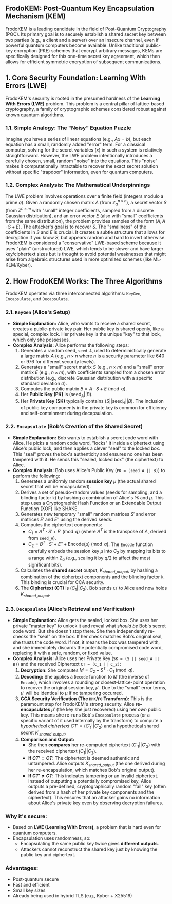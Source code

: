 ## FrodoKEM: Post-Quantum Key Encapsulation Mechanism (KEM)

FrodoKEM is a leading candidate in the field of Post-Quantum Cryptography (PQC). Its primary goal is to securely establish a shared secret key between two parties (e.g., a client and a server) over an insecure channel, even if powerful quantum computers become available. Unlike traditional public-key encryption (PKE) schemes that encrypt arbitrary messages, KEMs are specifically designed for this one-time secret key agreement, which then allows for efficient symmetric encryption of subsequent communications.

## 1. Core Security Foundation: Learning With Errors (LWE)

FrodoKEM's security is rooted in the presumed hardness of the **Learning With Errors (LWE)** problem. This problem is a central pillar of lattice-based cryptography, a family of cryptographic schemes considered robust against known quantum algorithms.

### 1.1. Simple Analogy: The "Noisy" Equation Puzzle

Imagine you have a series of linear equations (e.g., $Ax = b$), but each equation has a small, randomly added "error" term. For a classical computer, solving for the secret variables ($x$) in such a system is relatively straightforward. However, the LWE problem intentionally introduces a carefully chosen, small, random "noise" into the equations. This "noise" makes it computationally intractable to recover the exact secret solution without specific "trapdoor" information, even for quantum computers.

### 1.2. Complex Analysis: The Mathematical Underpinnings

The LWE problem involves operations over a finite field (integers modulo a prime $q$). Given a randomly chosen matrix $A$ (from $\mathbb{Z}_q^{n \times n}$), a secret vector $S$ (from $\mathbb{Z}^{n \times m}$ with "small" integer coefficients, sampled from a discrete Gaussian distribution), and an error vector $E$ (also with "small" coefficients from the same distribution), the problem provides samples of the form $(A, A \cdot S + E)$. The attacker's goal is to recover $S$. The "smallness" of the coefficients in $S$ and $E$ is crucial. It creates a subtle structure that allows for decryption if you know $S$, but appears random and hard to invert otherwise. FrodoKEM is considered a "conservative" LWE-based scheme because it uses "plain" (unstructured) LWE, which tends to be slower and have larger key/ciphertext sizes but is thought to avoid potential weaknesses that might arise from algebraic structures used in more optimized schemes (like ML-KEM/Kyber).

## 2. How FrodoKEM Works: The Three Algorithms

FrodoKEM operates via three interconnected algorithms: `KeyGen`, `Encapsulate`, and `Decapsulate`.

### 2.1. `KeyGen` (Alice's Setup)

* **Simple Explanation:** Alice, who wants to receive a shared secret, creates a public-private key pair. Her public key is shared openly, like a special, complex lock. Her private key is the unique "key" to that lock, which only she possesses.
* **Complex Analysis:** Alice performs the following steps:
    1.  Generates a random seed, `seed_A`, used to deterministically generate a large matrix $A$ (e.g., $n \times n$ where $n$ is a security parameter like 640 or 976 for different security levels).
    2.  Generates a "small" secret matrix $S$ (e.g., $n \times m$) and a "small" error matrix $E$ (e.g., $n \times m$), with coefficients sampled from a chosen error distribution (e.g., discrete Gaussian distribution with a specific standard deviation $\sigma$).
    3.  Computes the public matrix $B = A \cdot S + E \pmod{q}$.
    4.  Her **Public Key (PK)** is $( \text{seed}_A || B )$.
    5.  Her **Private Key (SK)** typically contains $(S || \text{seed}_A || B)$. The inclusion of public key components in the private key is common for efficiency and self-containment during decapsulation.

### 2.2. `Encapsulate` (Bob's Creation of the Shared Secret)

* **Simple Explanation:** Bob wants to establish a secret code word with Alice. He picks a random code word, "locks" it inside a ciphertext using Alice's public lock, and then applies a clever "seal" to the locked box. This "seal" proves the box's authenticity and ensures no one has been tampered with it. He sends this "sealed, locked box" (the ciphertext) to Alice.
* **Complex Analysis:** Bob uses Alice's Public Key (`PK = (seed_A || B)`) to perform the following:
    1.  Generates a uniformly random **session key** $\mu$ (the actual shared secret that will be encapsulated).
    2.  Derives a set of pseudo-random values (seeds for sampling, and a blinding factor `k`) by hashing a combination of Alice's `PK` and $\mu$. This step uses a Cryptographic Hash Function or an Extendable Output Function (XOF) like SHAKE.
    3.  Generates new temporary "small" random matrices $S'$ and error matrices $E'$ and $E''$ using the derived seeds.
    4.  Computes the ciphertext components:
        * $C_1 = A^T \cdot S' + E' \pmod{q}$ (where $A^T$ is the transpose of $A$, derived from `seed_A`).
        * $C_2 = B^T \cdot S' + E'' + \text{Encode}(\mu) \pmod{q}$. The `Encode` function carefully embeds the session key $\mu$ into $C_2$ by mapping its bits to a range within $\mathbb{Z}_q$ (e.g., scaling it by $q/2$ to affect the most significant bits).
    5.  Calculates the **shared secret** output, $K_{shared\_output}$, by hashing a combination of the ciphertext components and the blinding factor `k`. This binding is crucial for CCA security.
    6.  The **Ciphertext (CT)** is $(C_1 || C_2)$. Bob sends `CT` to Alice and now holds $K_{shared\_output}$.

### 2.3. `Decapsulate` (Alice's Retrieval and Verification)

* **Simple Explanation:** Alice gets the sealed, locked box. She uses her private "master key" to unlock it and reveal what *should be* Bob's secret code word. But she doesn't stop there. She then independently re-checks the "seal" on the box. If her check matches Bob's original seal, she trusts the code word. If not, it means the box was tampered with, and she immediately discards the potentially compromised code word, replacing it with a safe, random, or fixed value.
* **Complex Analysis:** Alice uses her Private Key (`SK = (S || seed_A || B)`) and the received Ciphertext `CT = (C_1 || C_2)`:
    1.  **Decryption:** She computes $M = C_2 - S^T \cdot C_1 \pmod{q}$.
    2.  **Decoding:** She applies a `Decode` function to $M$ (the inverse of `Encode`), which involves a rounding or closest-lattice-point operation to recover the original session key, $\mu'$. Due to the "small" error terms, $\mu'$ will be identical to $\mu$ if no tampering occurred.
    3.  **CCA Security Verification (The `HHK`/`FO` Transform):** This is the paramount step for FrodoKEM's strong security. Alice **re-encapsulates** $\mu'$ (the key she just recovered) using her *own* public key. This means she re-runs Bob's `Encapsulate` process (or a specific variant of it used internally by the transform) to compute a *hypothetical ciphertext* $CT' = (C'_1 || C'_2)$ and a hypothetical shared secret $K'_{shared\_output}$.
    4.  **Comparison and Output:**
        * She then **compares** her re-computed ciphertext $(C'_1 || C'_2)$ with the received ciphertext $(C_1 || C_2)$.
        * **If $CT' = CT$**: The ciphertext is deemed authentic and untampered. Alice outputs $K_{shared\_output}$ (the one derived during her re-encapsulation, which matches Bob's original output).
        * **If $CT' \neq CT$**: This indicates tampering or an invalid ciphertext. Instead of outputting a potentially compromised key, Alice outputs a pre-defined, cryptographically random "fail" key (often derived from a hash of her private key components and the ciphertext). This ensures that an attacker gains no information about Alice's private key even by observing decryption failures.


###  Why it's secure:
- Based on **LWE (Learning With Errors)**, a problem that is hard even for quantum computers.
- Encapsulation uses randomness, so:
  - Encapsulating the same public key twice gives **different outputs**.
  - Attackers cannot reconstruct the shared key just by knowing the public key and ciphertext.

###  Advantages:
- Post-quantum secure
- Fast and efficient
- Small key sizes
- Already being used in hybrid TLS (e.g., Kyber + X25519)
